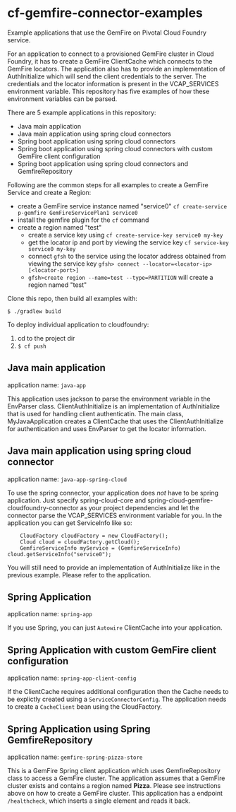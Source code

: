 # cf-gemfire-connector-examples

Example applications that use the GemFire on Pivotal Cloud Foundry service.

For an application to connect to a provisioned GemFire cluster in Cloud Foundry, it has to create a GemFire ClientCache which connects to the GemFire locators. The application also has to provide an implementation of AuthInitialize which will send the client credentials to the server. The credentials and the locator information is present in the VCAP_SERVICES environment variable. This repository has five examples of how these environment variables can be parsed.

There are 5 example applications in this repository:
- Java main application
- Java main application using spring cloud connectors
- Spring boot application using spring cloud connectors
- Spring boot application using spring cloud connectors with custom GemFire client configuration
- Spring boot application using spring cloud connectors and GemfireRepository

Following are the common steps for all examples to create a GemFire Service and create a Region:
- create a GemFire service instance named "service0"
  `cf create-service p-gemfire GemFireServicePlan1 service0`
- install the gemfire plugin for the `cf` command
- create a region named "test"
  - create a service key using `cf create-service-key service0 my-key`
  - get the locator ip and port by viewing the service key `cf service-key service0 my-key`
  - connect `gfsh` to the service using the locator address obtained from viewing the service key `gfsh> connect --locator=<locator-ip>[<locator-port>]`
  - `gfsh>create region --name=test --type=PARTITION` will create a region named "test"

Clone this repo, then build all examples with:
```
$ ./gradlew build
```

To deploy individual application to cloudfoundry:
1. cd to the project dir
1. `$ cf push`

## Java main application

application name: `java-app`

This application uses jackson to parse the environment variable in the EnvParser class. ClientAuthInitialize is an implementation of AuthInitialize that is used for handling client authenticatin. The main class, MyJavaApplication creates a ClientCache that uses the ClientAuthInitialize for authentication and uses EnvParser to get the locator information.

## Java main application using spring cloud connector

application name: `java-app-spring-cloud`

To use the spring connector, your application does *not* have to be spring application. Just specify spring-cloud-core and spring-cloud-gemfire-cloudfoundry-connector as your project dependencies and let the connector parse the VCAP_SERVICES environment variable for you. In the application you can get ServiceInfo like so:

```
    CloudFactory cloudFactory = new CloudFactory();
    Cloud cloud = cloudFactory.getCloud();
    GemfireServiceInfo myService = (GemfireServiceInfo) cloud.getServiceInfo("service0");
```
You will still need to provide an implementation of AuthInitialize like in the previous example. Please refer to the application.

## Spring Application

application name: `spring-app`

If you use Spring, you can just `Autowire` ClientCache into your application.

## Spring Application with custom GemFire client configuration

application name: `spring-app-client-config`

If the ClientCache requires additional configuration then the Cache needs to be explictly created using a `ServiceConnectorConfig`. The application needs to create a `CacheClient` bean using the CloudFactory.

## Spring Application using Spring GemfireRepository

application name: `gemfire-spring-pizza-store`

This is a GemFire Spring client application which uses GemfireRepository class to access a GemFire cluster. The application assumes that a GemFire cluster exists and contains a region named __Pizza__. Please see instructions above on how to create a GemFire cluster. This application has a endpoint `/healthcheck`, which inserts a single element and reads it back.
